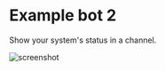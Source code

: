 # Example bot 2
Show your system's status in a channel.

![screenshot](https://user-images.githubusercontent.com/40854260/158093955-ce8163d3-4ee4-45b7-b52e-78e128bc8280.png)
